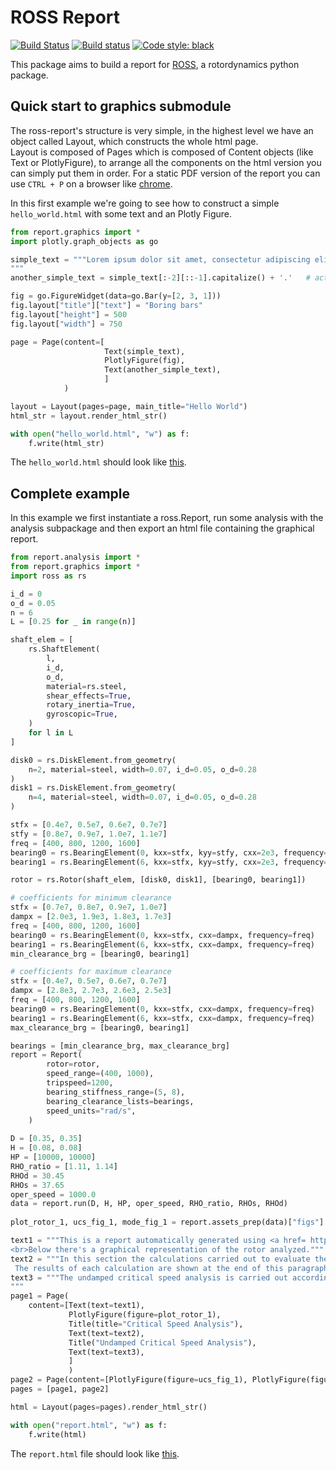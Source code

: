 # ROSS Report
[![Build Status](https://travis-ci.com/ross-rotordynamics/ross-report.svg?branch=master)](https://travis-ci.com/ross-rotordynamics/ross-report)
[![Build status](https://ci.appveyor.com/api/projects/status/5s4tdwsm7nk519go/branch/master?svg=true)](https://ci.appveyor.com/project/GabrielBachmannArimCarneirodeAlbuquerque/ross-report/branch/master)
[![Code style: black](https://img.shields.io/badge/code%20style-black-000000.svg)](https://github.com/ambv/black)

This package aims to build a report for [ROSS](https://github.com/ross-rotordynamics/ross), a rotordynamics python package.

## Quick start to graphics submodule
The ross-report's structure is very simple, in the highest level we have an object called Layout, which constructs the whole html page.  
Layout is composed of Pages which is composed of Content objects (like Text or PlotlyFigure), to arrange all the components on the html version you can simply put them in order.
For a static PDF version of the report you can use `CTRL + P` on a browser like [chrome](https://www.google.com/intl/pt-BR/chrome/).

In this first example we're going to see how to construct a simple `hello_world.html` with some text and an Plotly Figure.
```Python
from report.graphics import *
import plotly.graph_objects as go

simple_text = """Lorem ipsum dolor sit amet, consectetur adipiscing elit, sed do eiusmod tempor incididunt ut labore et dolore magna aliqua. Ut enim ad minim veniam, quis nostrud exercitation ullamco laboris nisi ut aliquip ex ea commodo consequat. Duis aute irure dolor in reprehenderit in voluptate velit esse cillum dolore eu fugiat nulla pariatur. Excepteur sint occaecat cupidatat non proident, sunt in culpa qui officia deserunt mollit anim id est laborum.
"""
another_simple_text = simple_text[:-2][::-1].capitalize() + '.'   # actually the same

fig = go.FigureWidget(data=go.Bar(y=[2, 3, 1]))
fig.layout["title"]["text"] = "Boring bars"
fig.layout["height"] = 500
fig.layout["width"] = 750

page = Page(content=[
                     Text(simple_text),
                     PlotlyFigure(fig),
                     Text(another_simple_text),
                     ]
            )

layout = Layout(pages=page, main_title="Hello World")
html_str = layout.render_html_str()

with open("hello_world.html", "w") as f:
    f.write(html_str)

```
The `hello_world.html` should look like [this](https://rawcdn.githack.com/ross-rotordynamics/ross-report/eb0d73c4462cd584f0f2ec4cc40047a91e952918/hello_world.html).
## Complete example
In this example we first instantiate a ross.Report, run some analysis with the analysis subpackage and then export an html file containing the graphical report. 
```python
from report.analysis import *
from report.graphics import *
import ross as rs

i_d = 0
o_d = 0.05
n = 6
L = [0.25 for _ in range(n)]

shaft_elem = [
    rs.ShaftElement(
        l,
        i_d,
        o_d,
        material=rs.steel,
        shear_effects=True,
        rotary_inertia=True,
        gyroscopic=True,
    )
    for l in L
]

disk0 = rs.DiskElement.from_geometry(
    n=2, material=steel, width=0.07, i_d=0.05, o_d=0.28
)
disk1 = rs.DiskElement.from_geometry(
    n=4, material=steel, width=0.07, i_d=0.05, o_d=0.28
)

stfx = [0.4e7, 0.5e7, 0.6e7, 0.7e7]
stfy = [0.8e7, 0.9e7, 1.0e7, 1.1e7]
freq = [400, 800, 1200, 1600]
bearing0 = rs.BearingElement(0, kxx=stfx, kyy=stfy, cxx=2e3, frequency=freq)
bearing1 = rs.BearingElement(6, kxx=stfx, kyy=stfy, cxx=2e3, frequency=freq)

rotor = rs.Rotor(shaft_elem, [disk0, disk1], [bearing0, bearing1])

# coefficients for minimum clearance
stfx = [0.7e7, 0.8e7, 0.9e7, 1.0e7]
dampx = [2.0e3, 1.9e3, 1.8e3, 1.7e3]
freq = [400, 800, 1200, 1600]
bearing0 = rs.BearingElement(0, kxx=stfx, cxx=dampx, frequency=freq)
bearing1 = rs.BearingElement(6, kxx=stfx, cxx=dampx, frequency=freq)
min_clearance_brg = [bearing0, bearing1]

# coefficients for maximum clearance
stfx = [0.4e7, 0.5e7, 0.6e7, 0.7e7]
dampx = [2.8e3, 2.7e3, 2.6e3, 2.5e3]
freq = [400, 800, 1200, 1600]
bearing0 = rs.BearingElement(0, kxx=stfx, cxx=dampx, frequency=freq)
bearing1 = rs.BearingElement(6, kxx=stfx, cxx=dampx, frequency=freq)
max_clearance_brg = [bearing0, bearing1]

bearings = [min_clearance_brg, max_clearance_brg]
report = Report(
        rotor=rotor,
        speed_range=(400, 1000),
        tripspeed=1200,
        bearing_stiffness_range=(5, 8),
        bearing_clearance_lists=bearings,
        speed_units="rad/s",
    )
    
D = [0.35, 0.35]
H = [0.08, 0.08]
HP = [10000, 10000]
RHO_ratio = [1.11, 1.14]
RHOd = 30.45
RHOs = 37.65
oper_speed = 1000.0
data = report.run(D, H, HP, oper_speed, RHO_ratio, RHOs, RHOd)
 
plot_rotor_1, ucs_fig_1, mode_fig_1 = report.assets_prep(data)["figs"]

text1 = """This is a report automatically generated using <a href= https://github.com/ross-rotordynamics/ross> ROSS</a>, a python package for rotordynamics analysis.
<br>Below there's a graphical representation of the rotor analyzed."""
text2 = """In this section the calculations carried out to evaluate the critical speed map and the rotor response to unbalance are described.
 The results of each calculation are shown at the end of this paragraph."""
text3 = """The undamped critical speed analysis is carried out according to API 617 7th edition para. 2.6.2.3. The rotor system as described in Appendix 1 is used. The bearings are represented by an equivalent spring constant between rotor and pedestals, which may then be considered as elastically mounted. Isotropic, linear bearing characteristics are assumed and no damping is considered present in the system. The stiffness range selected for the calculation is such to properly describe the behavior of the rotor and provide the required information to perform the next analysis steps. The actual stiffness range (achievable by adjusting bearing clearance) is much more limited and always inside the calculation range. The rotordynamic system is solved and the undamped lateral critical speeds are calculated as a function of support equivalent stiffness over the user defined stiffness range. The results are summarized in the critical speed maps as shown in the following pages. Superimposed on the same plot are the horizontal and vertical Bearing Clearance curves (Kxx and Kzz ) either for maximum and minimum Bearing Clearance. The intersections of the vertical Bearing Clearance and critical speed curves provide the undamped critical speed values and give, in a preliminary way, a rough estimation of the critical speed and Bearing Clearance range in operation. The 1st and 2nd mode shapes for maximum and minimum Bearing Clearance are also attached, with the only intent of mode shape identification. Therefore, the vibration amplitudes are normalized with respect to the maximum level.
"""
page1 = Page(
    content=[Text(text=text1),
             PlotlyFigure(figure=plot_rotor_1),
             Title(title="Critical Speed Analysis"),
             Text(text=text2),
             Title("Undamped Critical Speed Analysis"),
             Text(text=text3),
             ]
             )
page2 = Page(content=[PlotlyFigure(figure=ucs_fig_1), PlotlyFigure(figure=mode_fig_1),])
pages = [page1, page2]

html = Layout(pages=pages).render_html_str()

with open("report.html", "w") as f:
    f.write(html)

``` 
The `report.html` file should look like [this](https://raw.githack.com/ross-rotordynamics/ross-report/master/examples/report.html).
